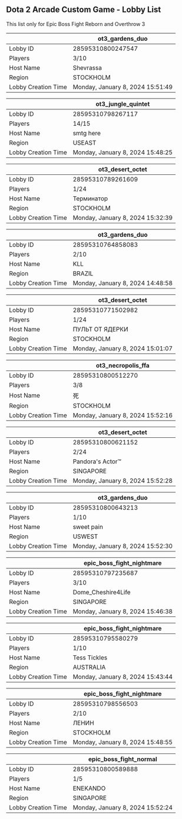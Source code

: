 ## Dota 2 Arcade Custom Game - Lobby List

This list only for Epic Boss Fight Reborn and Overthrow 3

|  | ot3_gardens_duo |
| ------ | ------ |
| Lobby ID | 28595310800247547 |
| Players | 3/10 |
| Host Name | Shevrassa |
| Region | STOCKHOLM |
| Lobby Creation Time | Monday, January 8, 2024 15:51:49 |


|  | ot3_jungle_quintet |
| ------ | ------ |
| Lobby ID | 28595310798267117 |
| Players | 14/15 |
| Host Name | smtg here |
| Region | USEAST |
| Lobby Creation Time | Monday, January 8, 2024 15:48:25 |


|  | ot3_desert_octet |
| ------ | ------ |
| Lobby ID | 28595310789261609 |
| Players | 1/24 |
| Host Name | Терминатор |
| Region | STOCKHOLM |
| Lobby Creation Time | Monday, January 8, 2024 15:32:39 |


|  | ot3_gardens_duo |
| ------ | ------ |
| Lobby ID | 28595310764858083 |
| Players | 2/10 |
| Host Name | KLL |
| Region | BRAZIL |
| Lobby Creation Time | Monday, January 8, 2024 14:48:58 |


|  | ot3_desert_octet |
| ------ | ------ |
| Lobby ID | 28595310771502982 |
| Players | 1/24 |
| Host Name | ПУЛЬТ ОТ ЯДЕРКИ |
| Region | STOCKHOLM |
| Lobby Creation Time | Monday, January 8, 2024 15:01:07 |


|  | ot3_necropolis_ffa |
| ------ | ------ |
| Lobby ID | 28595310800512270 |
| Players | 3/8 |
| Host Name | 死 |
| Region | STOCKHOLM |
| Lobby Creation Time | Monday, January 8, 2024 15:52:16 |


|  | ot3_desert_octet |
| ------ | ------ |
| Lobby ID | 28595310800621152 |
| Players | 2/24 |
| Host Name | Pandora's Actor™ |
| Region | SINGAPORE |
| Lobby Creation Time | Monday, January 8, 2024 15:52:28 |


|  | ot3_gardens_duo |
| ------ | ------ |
| Lobby ID | 28595310800643213 |
| Players | 1/10 |
| Host Name | sweet pain |
| Region | USWEST |
| Lobby Creation Time | Monday, January 8, 2024 15:52:30 |


|  | epic_boss_fight_nightmare |
| ------ | ------ |
| Lobby ID | 28595310797235687 |
| Players | 3/10 |
| Host Name | Dome_Cheshire4Life |
| Region | SINGAPORE |
| Lobby Creation Time | Monday, January 8, 2024 15:46:38 |


|  | epic_boss_fight_nightmare |
| ------ | ------ |
| Lobby ID | 28595310795580279 |
| Players | 1/10 |
| Host Name | Tess Tickles |
| Region | AUSTRALIA |
| Lobby Creation Time | Monday, January 8, 2024 15:43:44 |


|  | epic_boss_fight_nightmare |
| ------ | ------ |
| Lobby ID | 28595310798556503 |
| Players | 2/10 |
| Host Name | ЛЕНИН |
| Region | STOCKHOLM |
| Lobby Creation Time | Monday, January 8, 2024 15:48:55 |


|  | epic_boss_fight_normal |
| ------ | ------ |
| Lobby ID | 28595310800589888 |
| Players | 1/5 |
| Host Name | ENEKANDO |
| Region | SINGAPORE |
| Lobby Creation Time | Monday, January 8, 2024 15:52:24 |


